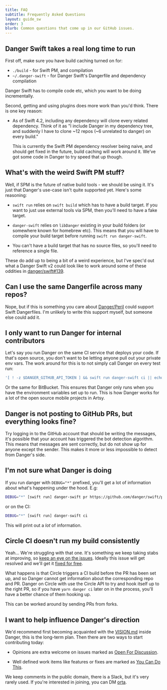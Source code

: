 ```yaml
---
title: FAQ
subtitle: Frequently Asked Questions
layout: guide_sw
order: 3
blurb: Common questions that come up in our GitHub issues.
---
```


## Danger Swift takes a real long time to run

First off, make sure you have build caching turned on for:

- `./build` - for Swift PM, and compilation
- `~/.danger-swift` - for Danger Swift's Dangerfile and dependency compilation

Danger Swift has to compile code etc, which you want to be doing incrementally.

Second, getting and using plugins does more work than you'd think. There is one key reason:

- As of Swift 4.2, including any dependency will clone every related dependency. Think of it as "I include Danger in my
  dependency tree, and suddenly I have to clone ~12 repos (~6 unrelated to danger) on every build."

  This is currently the Swift PM dependency resolver being naive, and should get fixed in the future, build caching will
  work around it. We've got some code in Danger to try speed that up though.

## What's with the weird Swift PM stuff?

Well, if SPM is the future of native build tools - we should be using it. It's just that Danger's use-case isn't quite
supported yet. Here's some reasoning:

- `swift run` relies on `swift build` which has to have a build target. If you want to just use external tools via SPM,
  then you'll need to have a fake target.

- `danger-swift` relies on `libDanger` existing in your build folders (or somewhere known for homebrew etc). This means
  that you will have to compile your build target before running `swift run danger-swift`.

- You can't have a build target that has no source files, so you'll need to reference a single file.

These do add up to being a bit of a weird experience, but I've spec'd out what a Danger Swift v2 could look like to work
around some of these oddities in [danger/swift#139](https://github.com/danger/swift/issues/139).

## Can I use the same Dangerfile across many repos?

Nope, but if this is something you care about [Danger/Peril][peril] could support Swift Dangerfiles. I'm unlikely to
write this support myself, but someone else could add it.

## I only want to run Danger for internal contributors

Let's say you run Danger on the same CI service that deploys your code. If that's open source, you don't want to be
letting anyone pull out your private env vars. The work around for this is to not simply call Danger on every test run:

```sh
'[ ! -z $DANGER_GITHUB_API_TOKEN ] && swift run danger-swift ci || echo "Skipping Danger for External Contributor"'
```

Or the same for BitBucket. This ensures that Danger only runs when you have the environment variables set up to run.
This is how Danger works for a lot of the open source mobile projects in Artsy.

## Danger is not posting to GitHub PRs, but everything looks fine?

Try logging in to the GitHub account that should be writing the messages, it's possible that your account has triggered
the bot detection algorithm. This means that messages are sent correctly, but do not show up for anyone except the
sender. This makes it more or less impossible to detect from Danger's side.

## I'm not sure what Danger is doing

If you run danger with `DEBUG="*"` prefixed, you'll get a lot of information about what's happening under the hood. E.g:

```sh
DEBUG="*" [swift run] danger-swift pr https://github.com/danger/swift/pull/95
```

or on the CI:

```sh
DEBUG="*" [swift run] danger-swift ci
```

This will print out a _lot_ of information.

## Circle CI doesn't run my build consistently

Yeah... We're struggling with that one. It's something we keep taking stabs at improving, so [keep an eye on the
issues][circle_issues]. Ideally this issue will get resolved and we'll get it [fixed for free][circle_pr].

What happens is that Circle triggers a CI build before the PR has been set up, and so Danger cannot get information
about the corresponding repo and PR. Danger on Circle with use the Circle API to try and hook itself up to the right PR,
so if you have `yarn danger ci` later on in the process, you'll have a better chance of them hooking up.

This can be worked around by sending PRs from forks.

[circle_issues]: https://github.com/danger/danger-js/search?q=circle&state=open&type=Issues&utf8=✓
[circle_pr]: https://discuss.circleci.com/t/pull-requests-not-triggering-build/1213

## I want to help influence Danger's direction

We'd recommend first becoming acquainted with the [VISION.md][] inside Danger, this is the long-term plan. Then there
are two ways to start contributing today:

- Opinions are extra welcome on issues marked as [Open For Discussion][open].

- Well defined work items like features or fixes are marked as [You Can Do This][you-can-do-this].

We keep comments in the public domain, there is a Slack, but it's very rarely used. If you're interested in joining, you
can DM [orta][].

[77]: https://github.com/danger/danger-js/issues/77
[529]: https://github.com/danger/danger-js/issues/529
[vision.md]: https://github.com/danger/danger/blob/master/VISION.md
[open]: https://github.com/danger/swift/issues?q=is%3Aissue+is%3Aopen+label%3A%22Open+for+Discussion%22
[you-can-do-this]: https://github.com/danger/swift/issues?q=is%3Aissue+is%3Aopen+label%3A%22You+Can+Do+This%22
[orta]: https://twitter.com/orta/
[peril]: https://github.com/danger/peril
